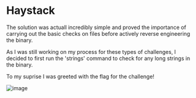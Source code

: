 # Haystack

The solution was actuall incredibly simple and proved the importance of carrying out the basic checks on files before actively reverse engineering the binary.

As I was still working on my process for these types of challenges, I decided to first run the 'strings' command to check for any long strings in the binary.

To my suprise I was greeted with the flag for the challenge!

![image](https://user-images.githubusercontent.com/57868272/228936892-900edf75-b9c2-4d7b-9a4d-0f2d2f96687c.png)
